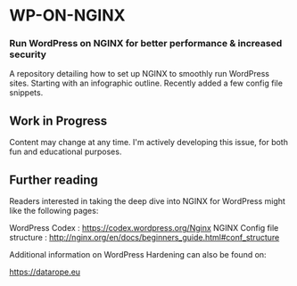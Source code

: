 # WP-ON-NGINX
### Run WordPress on NGINX for better performance & increased security

A repository detailing how to set up NGINX to smoothly run WordPress sites.
Starting with an infographic outline. Recently added a few config file snippets.

## Work in Progress
Content may change at any time. I'm actively developing this issue, for both fun and educational purposes.

## Further reading
Readers interested in taking the deep dive into NGINX for WordPress might like the following pages:

WordPress Codex             : https://codex.wordpress.org/Nginx
NGINX Config file structure : http://nginx.org/en/docs/beginners_guide.html#conf_structure

Additional information on WordPress Hardening can also be found on:

https://datarope.eu
